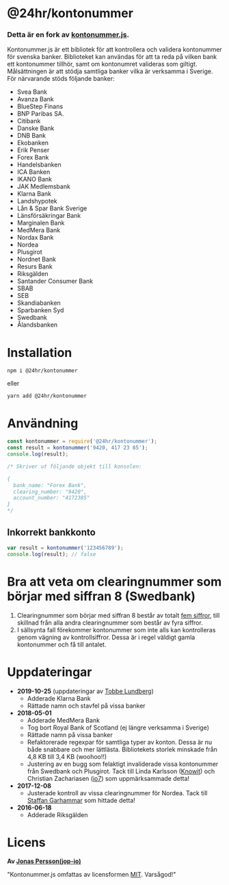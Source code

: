 # @24hr/kontonummer

### Detta är en fork av [kontonummer.js](https://github.com/jop-io/kontonummer.js).

Kontonummer.js är ett bibliotek för att kontrollera och validera kontonummer för svenska banker. Biblioteket kan användas för att ta reda på vilken bank ett kontonummer tillhör, samt om kontonumret valideras som giltigt. Målsättningen är att stödja samtliga banker vilka är verksamma i Sverige. För närvarande stöds följande banker:

-   Svea Bank
-   Avanza Bank
-   BlueStep Finans
-   BNP Paribas SA.
-   Citibank
-   Danske Bank
-   DNB Bank
-   Ekobanken
-   Erik Penser
-   Forex Bank
-   Handelsbanken
-   ICA Banken
-   IKANO Bank
-   JAK Medlemsbank
-   Klarna Bank
-   Landshypotek
-   Lån & Spar Bank Sverige
-   Länsförsäkringar Bank
-   Marginalen Bank
-   MedMera Bank
-   Nordax Bank
-   Nordea
-   Plusgirot
-   Nordnet Bank
-   Resurs Bank
-   Riksgälden
-   Santander Consumer Bank
-   SBAB
-   SEB
-   Skandiabanken
-   Sparbanken Syd
-   Swedbank
-   Ålandsbanken

# Installation

```
npm i @24hr/kontonummer
```

eller

```
yarn add @24hr/kontonummer
```

# Användning

```javascript
const kontonummer = require('@24hr/kontonummer');
const result = kontonummer('9420, 417 23 85');
console.log(result);

/* Skriver ut följande objekt till konsolen:

{
  bank_name: "Forex Bank",
  clearing_number: "9420", 
  account_number: "4172385"
}
*/
```

## Inkorrekt bankkonto

```javascript
var result = kontonummer('123456789');
console.log(result); // false
```

# Bra att veta om clearingnummer som börjar med siffran 8 (Swedbank)

1. Clearingnummer som börjar med siffran 8 består av totalt [fem siffror](https://hjalp.swedbank.se/sidhjalp-internetbanken-privat/ordlista/c-h/index.htm#Clearingnummer), till skillnad från alla andra clearingnummer som består av fyra siffror.
2. I sällsynta fall förekommer kontonummer som inte alls kan kontrolleras genom vägning av kontrollsiffror. Dessa är i regel väldigt gamla kontonummer och få till antalet.

# Uppdateringar

-   **2019-10-25** (uppdateringar av [Tobbe Lundberg](https://github.com/Tobbe))
    -   Adderade Klarna Bank
    -   Rättade namn och stavfel på vissa banker
-   **2018-05-01**
    -   Adderade MedMera Bank
    -   Tog bort Royal Bank of Scotland (ej längre verksamma i Sverige)
    -   Rättade namn på vissa banker
    -   Refaktorerade regexpar för samtliga typer av konton. Dessa är nu både snabbare och mer lättlästa. Bibliotekets storlek minskade från 4,8 KB till 3,4 KB (woohoo!!)
    -   Justering av en bugg som felaktigt invaliderade vissa kontonummer från Swedbank och Plusgirot. Tack till Linda Karlsson ([Knowit](http://www.knowit.se)) och Christian Zachariasen ([io7](http://www.io7.net)) som uppmärksammade detta!
-   **2017-12-08**
    -   Justerade kontroll av vissa clearingnummer för Nordea. Tack till [Staffan Garhammar](https://garhammar.se) som hittade detta!
-   **2016-06-18**
    -   Adderade Riksgälden

# Licens

**Av [Jonas Persson(jop-io)](https://github.com/jop-io)**

"Kontonummer.js omfattas av licensformen [MIT](https://opensource.org/licenses/MIT 'The MIT License'). Varsågod!"
